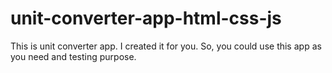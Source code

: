 # unit-converter-app-html-css-js
This is unit converter app. I created it for you. So, you could use this app as you need and testing purpose.
